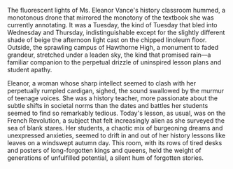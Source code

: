 The fluorescent lights of Ms. Eleanor Vance's history classroom hummed, a monotonous drone that mirrored the monotony of the textbook she was currently annotating.  It was a Tuesday, the kind of Tuesday that bled into Wednesday and Thursday, indistinguishable except for the slightly different shade of beige the afternoon light cast on the chipped linoleum floor.  Outside, the sprawling campus of Hawthorne High, a monument to faded grandeur, stretched under a leaden sky, the kind that promised rain—a familiar companion to the perpetual drizzle of uninspired lesson plans and student apathy.

Eleanor, a woman whose sharp intellect seemed to clash with her perpetually rumpled cardigan, sighed, the sound swallowed by the murmur of teenage voices.  She was a history teacher, more passionate about the subtle shifts in societal norms than the dates and battles her students seemed to find so remarkably tedious.  Today's lesson, as usual, was on the French Revolution, a subject that felt increasingly alien as she surveyed the sea of blank stares.  Her students, a chaotic mix of burgeoning dreams and unexpressed anxieties, seemed to drift in and out of her history lessons like leaves on a windswept autumn day.  This room, with its rows of tired desks and posters of long-forgotten kings and queens, held the weight of generations of unfulfilled potential, a silent hum of forgotten stories.
